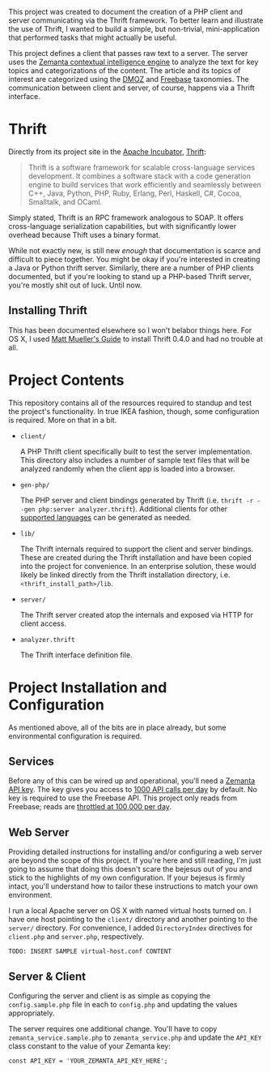 This project was created to document the creation of a PHP client and server communicating via the Thrift framework. To better learn and illustrate the use of Thrift, I wanted to build a simple, but non-trivial, mini-application that performed tasks that might actually be useful.

This project defines a client that passes raw text to a server. The server uses the [Zemanta contextual intelligence engine](http://zemanta.com) to analyze the text for key topics and categorizations of the content. The article and its topics of interest are categorized using the [DMOZ](http://dmoz.org) and [Freebase](http://freebase.com) taxonomies. The communication between client and server, of course, happens via a Thrift interface.

# Thrift

Directly from its project site in the [Apache Incubator](http://incubator.apache.org), [Thrift](http://incubator.apache.org/thrift/):

> Thrift is a software framework for scalable cross-language services development. It combines a software stack with a code generation engine to build services that work efficiently and seamlessly between C++, Java, Python, PHP, Ruby, Erlang, Perl, Haskell, C#, Cocoa, Smalltalk, and OCaml.

Simply stated, Thrift is an RPC framework analogous to SOAP. It offers cross-language serialization capabilities, but with significantly lower overhead because Thift uses a binary format.

While not exactly new, is still new _enough_ that documentation is scarce and difficult to piece together. You might be okay if you're interested in creating a Java or Python thrift server. Similarly, there are a number of PHP clients documented, but if you're looking to stand up a PHP-based Thrift server, you're mostly shit out of luck. Until now.

## Installing Thrift

This has been documented elsewhere so I won't belabor things here. For OS X, I used [Matt Mueller's Guide](http://mattmueller.me/blog/installing-thrift-on-snow-leopard) to install Thrift 0.4.0 and had no trouble at all.

# Project Contents

This repository contains all of the resources required to standup and test the project's functionality. In true IKEA fashion, though, some configuration is required. More on that in a bit.

* `client/`

    A PHP Thrift client specifically built to test the server implementation. This directory also includes a number of sample text files that will be analyzed randomly when the client app is loaded into a browser.

* `gen-php/`

    The PHP server and client bindings generated by Thrift (i.e. `thrift -r --gen php:server analyzer.thrift`). Additional clients for other [supported languages](http://wiki.apache.org/thrift/LanguageSupport) can be generated as needed.

* `lib/`

    The Thrift internals required to support the client and server bindings. These are created during the Thrift installation and have been copied into the project for convenience. In an enterprise solution, these would likely be linked directly from the Thrift installation directory, i.e. `<thrift_install_path>/lib`.

* `server/`

    The Thrift server created atop the internals and exposed via HTTP for client access.

* `analyzer.thrift`

    The Thrift interface definition file.

# Project Installation and Configuration

As mentioned above, all of the bits are in place already, but some environmental configuration is required. 

## Services

Before any of this can be wired up and operational, you'll need a [Zemanta API key](http://developer.zemanta.com/member/register). The key gives you access to [1000 API calls per day](http://developer.zemanta.com/docs) by default. No key is required to use the Freebase API. This project only reads from Freebase; reads are [throttled at 100,000 per day](http://wiki.freebase.com/wiki/API#Limits_.28Quota.29).

## Web Server

Providing detailed instructions for installing and/or configuring a web server are beyond the scope of this project. If you're here and still reading, I'm just going to assume that doing this doesn't scare the bejesus out of you and stick to the highlights of my own configuration. If your bejesus is firmly intact, you'll understand how to tailor these instructions to match your own environment.

I run a local Apache server on OS X with named virtual hosts turned on. I have one host pointing to the `client/` directory and another pointing to the `server/` directory. For convenience, I added `DirectoryIndex` directives for `client.php` and `server.php`, respectively.

    TODO: INSERT SAMPLE virtual-host.conf CONTENT

## Server & Client

Configuring the server and client is as simple as copying the `config.sample.php` file in each to `config.php` and updating the values appropriately.

The server requires one additional change. You'll have to copy `zemanta_service.sample.php` to `zemanta_service.php` and update the `API_KEY` class constant to the value of your Zemanta key:

    const API_KEY = 'YOUR_ZEMANTA_API_KEY_HERE';